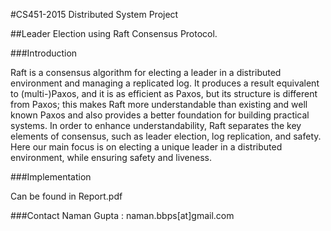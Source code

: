 #CS451-2015 Distributed System Project

##Leader Election using Raft Consensus Protocol.

###Introduction

Raft is a consensus algorithm for electing a leader in a distributed environment and managing a replicated log. It produces a result equivalent to (multi-)Paxos, and it is as efficient as Paxos, but its structure is different from Paxos; this makes Raft more understandable than existing and well known Paxos and also provides a better foundation for building practical systems. In order to enhance understandability, Raft separates the key elements of consensus, such as leader election, log replication, and safety. Here our main focus is on electing a unique leader in a distributed environment, while ensuring safety and liveness.

###Implementation

Can be found in Report.pdf

###Contact
Naman Gupta : naman.bbps[at]gmail.com

